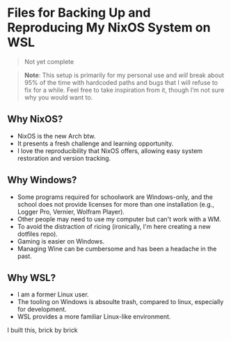 # Files for Backing Up and Reproducing My NixOS System on WSL

> Not yet complete

> **Note**: This setup is primarily for my personal use and *will* break about 95% of the time with hardcoded paths and bugs that I will refuse to fix for a while. Feel free to take inspiration from it, though I’m not sure why you would want to.

## Why NixOS?
- NixOS is the new Arch btw.
- It presents a fresh challenge and learning opportunity.
- I love the reproducibility that NixOS offers, allowing easy system restoration and version tracking.

## Why Windows?
- Some programs required for schoolwork are Windows-only, and the school does not provide licenses for more than one installation (e.g., Logger Pro, Vernier, Wolfram Player).
- Other people may need to use my computer but can't work with a WM.
- To avoid the distraction of ricing (ironically, I'm here creating a new dotfiles repo).
- Gaming is easier on Windows.
- Managing Wine can be cumbersome and has been a headache in the past.

## Why WSL?
- I am a former Linux user.
- The tooling on Windows is absoulte trash, compared to linux, especially for development.
- WSL provides a more familiar Linux-like environment.

I built this, brick by brick
